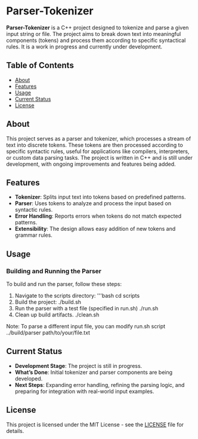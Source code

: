 # Parser-Tokenizer

**Parser-Tokenizer** is a C++ project designed to tokenize and parse a given input string or file. The project aims to break down text into meaningful components (tokens) and process them according to specific syntactical rules. It is a work in progress and currently under development.

## Table of Contents

- [About](#about)
- [Features](#features)
- [Usage](#usage)
- [Current Status](#current-status)
- [License](#license)

## About

This project serves as a parser and tokenizer, which processes a stream of text into discrete tokens. These tokens are then processed according to specific syntactic rules, useful for applications like compilers, interpreters, or custom data parsing tasks. The project is written in C++ and is still under development, with ongoing improvements and features being added.

## Features

- **Tokenizer**: Splits input text into tokens based on predefined patterns.
- **Parser**: Uses tokens to analyze and process the input based on syntactic rules.
- **Error Handling**: Reports errors when tokens do not match expected patterns.
- **Extensibility**: The design allows easy addition of new tokens and grammar rules.

## Usage

### Building and Running the Parser

To build and run the parser, follow these steps:

1. Navigate to the scripts directory:
    '''bash
    cd scripts
2. Build the project:
    ./build.sh
3. Run the parser with a test file (specified in run.sh)
    ./run.sh
4. Clean up build artifacts.
    ./clean.sh

Note: To parse a different input file, you can modify run.sh script
    ../build/parser path/to/your/file.txt
## Current Status

- **Development Stage**: The project is still in progress.
- **What’s Done**: Initial tokenizer and parser components are being developed.
- **Next Steps**: Expanding error handling, refining the parsing logic, and preparing for integration with real-world input examples.

## License

This project is licensed under the MIT License - see the [LICENSE](LICENSE) file for details.
